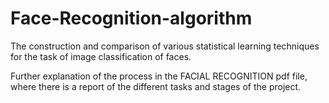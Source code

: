 # Face-Recognition-algorithm
The construction and comparison of various statistical learning techniques for the task of image classification of faces.

Further explanation of the process in the FACIAL RECOGNITION pdf file, where there is a report of the different tasks and stages of the project.
